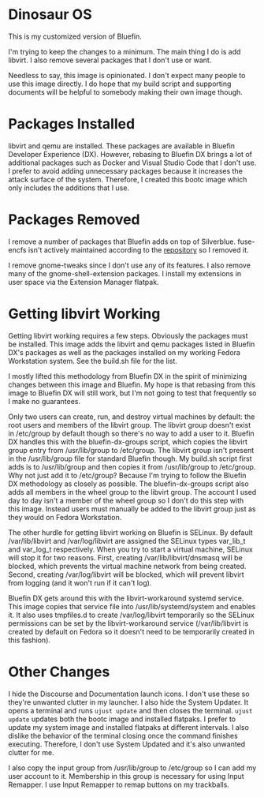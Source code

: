 # Dinosaur OS

This is my customized version of Bluefin.

I'm trying to keep the changes to a minimum. The main thing I do is add libvirt. I also remove several packages that I don't use or want.

Needless to say, this image is opinionated. I don't expect many people to use this image directly. I do hope that my build script and supporting documents will be helpful to somebody making their own image though.

# Packages Installed

libvirt and qemu are installed. These packages are available in Bluefin Developer Experience (DX). However, rebasing to Bluefin DX brings a lot of additional packages such as Docker and Visual Studio Code that I don't use. I prefer to avoid adding unnecessary packages because it increases the attack surface of the system. Therefore, I created this bootc image which only includes the additions that I use.

# Packages Removed

I remove a number of packages that Bluefin adds on top of Silverblue. fuse-encfs isn't actively maintained according to the [repository](https://github.com/vgough/encfs) so I removed it.

I remove gnome-tweaks since I don't use any of its features. I also remove many of the gnome-shell-extension packages. I install my extensions in user space via the Extension Manager flatpak.

# Getting libvirt Working

Getting libvirt working requires a few steps. Obviously the packages must be installed. This image adds the libvirt and qemu packages listed in Bluefin DX's packages as well as the packages installed on my working Fedora Workstation system. See the build.sh file for the list.

I mostly lifted this methodology from Bluefin DX in the spirit of minimizing changes between this image and Bluefin. My hope is that rebasing from this image to Bluefin DX will still work, but I'm not going to test that frequently so I make no guarantees.

Only two users can create, run, and destroy virtual machines by default: the root users and members of the libvirt group. The libvirt group doesn't exist in /etc/group by default though so there's no way to add a user to it. Bluefin DX handles this with the bluefin-dx-groups script, which copies the libvirt group entry from /usr/lib/group to /etc/group. The libvirt group isn't present in the /usr/lib/group file for standard Bluefin though. My build.sh script first adds is to /usr/lib/group and then copies it from /usr/lib/group to /etc/group. Why not just add it to /etc/group? Because I'm trying to follow the Bluefin DX methodology as closely as possible. The bluefin-dx-groups script also adds all members in the wheel group to the libvirt group. The account I used day to day isn't a member of the wheel group so I don't do this step with this image. Instead users must manually be added to the libvirt group just as they would on Fedora Workstation.

The other hurdle for getting libvirt working on Bluefin is SELinux. By default /var/lib/libvirt and /var/log/libvirt are assigned the SELinux types var_lib_t and var_log_t respectively. When you try to start a virtual machine, SELinux will stop it for two reasons. First, creating /var/lib/libvirt/dnsmasq will be blocked, which prevents the virtual machine network from being created. Second, creating /var/log/libvirt will be blocked, which will prevent libvirt from logging (and it won't run if it can't log).

Bluefin DX gets around this with the libvirt-workaround systemd service. This image copies that service file into /usr/lib/systemd/system and enables it. It also uses tmpfiles.d to create /var/log/libvirt temporarily so the SELinux permissions can be set by the libvirt-workaround service (/var/lib/libvirt is created by default on Fedora so it doesn't need to be temporarily created in this fashion).

# Other Changes

I hide the Discourse and Documentation launch icons. I don't use these so they're unwanted clutter in my launcher. I also hide the System Updater. It opens a terminal and runs `ujust update` and then closes the terminal. `ujust update` updates both the bootc image and installed flatpaks. I prefer to update my system image and installed flatpaks at different intervals. I also dislike the behavior of the terminal closing once the command finishes executing. Therefore, I don't use System Updated and it's also unwanted clutter for me.

I also copy the input group from /usr/lib/group to /etc/group so I can add my user account to it. Membership in this group is necessary for using Input Remapper. I use Input Remapper to remap buttons on my trackballs.
